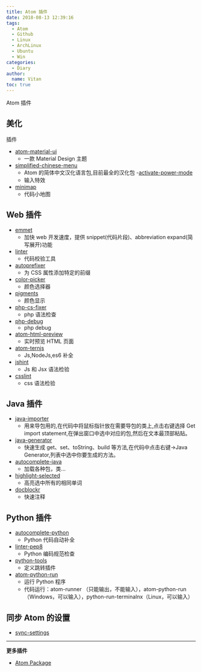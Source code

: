 ```yaml
---
title: Atom 插件
date: 2018-08-13 12:39:16
tags:
  - Atom
  - Github
  - Linux
  - ArchLinux
  - Ubuntu
  - Win
categories:
  - Diary
author:
  name: Vitan
toc: true
---
```

Atom 插件
<!--more-->
## 美化
插件
- [atom-material-ui](https://atom.io/themes/atom-material-ui)
    - 一款 Material Design 主题
- [simplified-chinese-menu](https://link.jianshu.com/?t=https://atom.io/packages/simplified-chinese-menu)
    - Atom 的简体中文汉化语言包,目前最全的汉化包
-[activate-power-mode](https://atom.io/packages/activate-power-mode)
    - 输入特效
- [minimap](https://atom.io/packages/minimap)
    - 代码小地图

## Web 插件
- [emmet](https://atom.io/packages/emmet)
    - 加快 web 开发速度，提供 snippet(代码片段)、abbreviation expand(简写展开)功能
- [linter](https://atom.io/packages/linter)
    - 代码校验工具
- [autoprefixer](https://atom.io/packages/autoprefixer)
    - 为 CSS 属性添加特定的前缀
- [color-picker](https://atom.io/packages/color-picker)
    - 颜色选择器
- [pigments](https://atom.io/packages/pigments)
    - 颜色显示
- [php-cs-fixer](https://atom.io/packages/php-cs-fixer)
    - php 语法检查
- [php-debug](https://atom.io/packages/php-debug)
    - php debug
- [atom-html-preview ](https://atom.io/packages/atom-html-preview)
    - 实时预览 HTML 页面
- [atom-ternjs](https://atom.io/packages/atom-ternjs)
    - Js,NodeJs,es6 补全
- [jshint](https://atom.io/packages/jshint)
    - Js 和 Jsx 语法检验
- [csslint](https://atom.io/packages/csslint)
    - css 语法检验

## Java 插件
- [java-importer](https://atom.io/packages/java-importer)
    - 用来导包用的,在代码中将鼠标指针放在需要导包的类上,点击右键选择 Get import statement,在弹出窗口中选中对应的包,然后在文本最顶部粘贴。
- [java-generator](https://atom.io/packages/java-generator)
    - 快速生成 get、set、toString、build 等方法,在代码中点击右键->Java Generator,列表中选中你要生成的方法。
- [autocomplete-java](https://atom.io/packages/autocomplete-java)
    - 加载各种包，类...
- [highlight-selected](https://atom.io/packages/highlight-selected)
    - 高亮选中所有的相同单词
- [docblockr](https://atom.io/packages/docblockr)
    - 快速注释

## Python 插件
- [autocomplete-python](https://atom.io/packages/autocomplete-python)
    - Python 代码自动补全
- [linter-pep8](https://atom.io/packages/linter-pep8)
    - Python 编码规范检查
- [python-tools](https://atom.io/packages/python-tools)
    - 定义跳转插件
- [atom-python-run](https://atom.io/packages/atom-python-run)
    - 运行 Python 程序
    - 代码运行：atom-runner （只能输出，不能输入），atom-python-run（Windows，可以输入），python-run-terminalnx（Linux，可以输入）

## 同步 Atom 的设置
- [sync-settings](https://atom.io/packages/sync-settings)
---

**更多插件**
- [Atom Package](https://atom.io/packages/)
